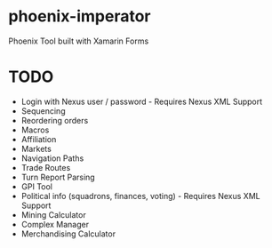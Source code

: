 # phoenix-imperator
Phoenix Tool built with Xamarin Forms 

# TODO

- Login with Nexus user / password - Requires Nexus XML Support
- Sequencing
- Reordering orders
- Macros
- Affiliation
- Markets
- Navigation Paths
- Trade Routes
- Turn Report Parsing
- GPI Tool
- Political info (squadrons, finances, voting) - Requires Nexus XML Support
- Mining Calculator
- Complex Manager
- Merchandising Calculator
